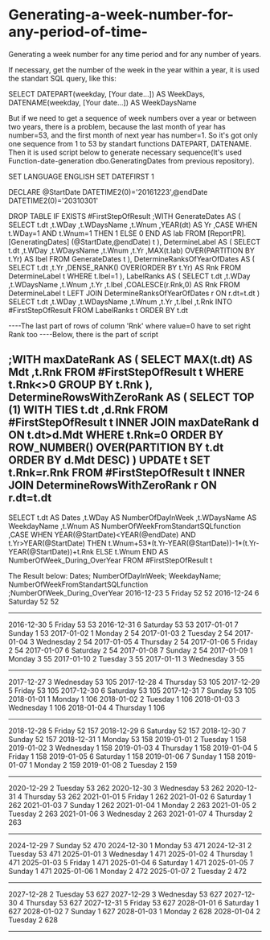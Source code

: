 # Generating-a-week-number-for-any-period-of-time-
Generating a week number for any time period and for any number of years.

If necessary, get the number of the week in the year within a year, it is used the standart SQL query, like this:

SELECT
DATEPART(weekday, [Your date...]) AS WeekDays,
DATENAME(weekday, [Your date...]) AS WeekDaysName

  But if we need to get a sequence of week numbers over a year or between two years, there is a problem, because the last month of year has number=53, and the first month of next year has number=1. So it's got only one sequence from 1 to 53 by standart functions DATEPART, DATENAME. Then it is used script below to generate necessary sequence(It's used Function-date-generation dbo.GeneratingDates from previous repository). 

SET LANGUAGE ENGLISH
SET DATEFIRST 1

DECLARE @StartDate DATETIME2(0)='20161223',@endDate DATETIME2(0)='20310301'


DROP TABLE IF EXISTS #FirstStepOfResult
;WITH GenerateDates
AS
(
SELECT 
   t.dt
  ,t.WDay
  ,t.WDaysName
  ,t.Wnum
  ,YEAR(dt) AS Yr
  ,CASE WHEN t.WDay=1 AND t.Wnum=1 THEN 1 ELSE 0 END AS lab
FROM [ReportPR].[GeneratingDates] (@StartDate,@endDate) t
),
DetermineLabel
AS
(
SELECT 
   t.dt
  ,t.WDay
  ,t.WDaysName
  ,t.Wnum
  ,t.Yr
  ,MAX(t.lab) OVER(PARTITION BY t.Yr) AS lbel
FROM GenerateDates t
),
DetermineRanksOfYearOfDates
AS
(
SELECT 
  t.dt
 ,t.Yr
 ,DENSE_RANK() OVER(ORDER BY t.Yr) AS Rnk
FROM DetermineLabel t
WHERE t.lbel=1
),
LabelRanks
AS
(
SELECT 
   t.dt
  ,t.WDay
  ,t.WDaysName
  ,t.Wnum
  ,t.Yr
  ,t.lbel
  ,COALESCE(r.Rnk,0) AS Rnk
FROM DetermineLabel t
LEFT JOIN DetermineRanksOfYearOfDates r ON r.dt=t.dt
)
SELECT 
   t.dt
  ,t.WDay
  ,t.WDaysName
  ,t.Wnum
  ,t.Yr
  ,t.lbel
  ,t.Rnk
  INTO #FirstStepOfResult
FROM LabelRanks t
ORDER BY t.dt

----The last part of rows of column 'Rnk' where value=0 have to set right Rank too
----Below, there is the part of script

;WITH maxDateRank
AS
(
SELECT 
    MAX(t.dt) AS Mdt
  ,t.Rnk
FROM #FirstStepOfResult t
WHERE t.Rnk<>0
GROUP BY t.Rnk
),
DetermineRowsWithZeroRank
AS
(
SELECT TOP (1) WITH TIES
  t.dt
 ,d.Rnk
FROM #FirstStepOfResult t
INNER JOIN maxDateRank d ON t.dt>d.Mdt
WHERE t.Rnk=0
ORDER BY ROW_NUMBER() OVER(PARTITION BY t.dt ORDER BY d.Mdt DESC) 
)
UPDATE t 
  SET t.Rnk=r.Rnk
FROM #FirstStepOfResult t
INNER JOIN DetermineRowsWithZeroRank r ON r.dt=t.dt
-----------------------------------------------------------------------
SELECT 
  t.dt AS Dates
  ,t.WDay AS NumberOfDayInWeek
  ,t.WDaysName AS WeekdayName
  ,t.Wnum AS NumberOfWeekFromStandartSQLfunction
  ,CASE
     WHEN YEAR(@StartDate)<YEAR(@endDate) AND t.Yr>YEAR(@StartDate) THEN t.Wnum+53*(t.Yr-YEAR(@StartDate))-1*(t.Yr-YEAR(@StartDate))+t.Rnk
	 ELSE t.Wnum
   END AS NumberOfWeek_During_OverYear 
FROM #FirstStepOfResult t

The Result below:
Dates;	    NumberOfDayInWeek;	WeekdayName;	NumberOfWeekFromStandartSQLfunction	;NumberOfWeek_During_OverYear
2016-12-23	5	                  Friday	        52	                                52
2016-12-24	6	                  Saturday	        52	                                52
***
2016-12-30	5	                  Friday	        53	                                53
2016-12-31	6	                  Saturday	        53	                                53
2017-01-01	7                 	  Sunday	         1	                                53
2017-01-02	1	                  Monday	         2	                                54
2017-01-03	2	                  Tuesday	         2	                                54
2017-01-04	3	                  Wednesday	         2	                                54
2017-01-05	4	                  Thursday	         2	                                54
2017-01-06	5	                  Friday	         2	                                54
2017-01-07	6	                  Saturday	         2	                                54
2017-01-08	7	                  Sunday	         2	                                54
2017-01-09	1	                  Monday	         3	                                55
2017-01-10	2	                  Tuesday	         3	                                55
2017-01-11	3	                  Wednesday	         3	                                55
***
2017-12-27	3	Wednesday	53	105
2017-12-28	4	Thursday	53	105
2017-12-29	5	Friday	53	105
2017-12-30	6	Saturday	53	105
2017-12-31	7	Sunday	53	105
2018-01-01	1	Monday	1	106
2018-01-02	2	Tuesday	1	106
2018-01-03	3	Wednesday	1	106
2018-01-04	4	Thursday	1	106
***
2018-12-28	5	Friday	52	157
2018-12-29	6	Saturday	52	157
2018-12-30	7	Sunday	52	157
2018-12-31	1	Monday	53	158
2019-01-01	2	Tuesday	1	158
2019-01-02	3	Wednesday	1	158
2019-01-03	4	Thursday	1	158
2019-01-04	5	Friday	1	158
2019-01-05	6	Saturday	1	158
2019-01-06	7	Sunday	1	158
2019-01-07	1	Monday	2	159
2019-01-08	2	Tuesday	2	159
***
2020-12-29	2	Tuesday	53	262
2020-12-30	3	Wednesday	53	262
2020-12-31	4	Thursday	53	262
2021-01-01	5	Friday	1	262
2021-01-02	6	Saturday	1	262
2021-01-03	7	Sunday	1	262
2021-01-04	1	Monday	2	263
2021-01-05	2	Tuesday	2	263
2021-01-06	3	Wednesday	2	263
2021-01-07	4	Thursday	2	263
***
2024-12-29	7	Sunday	52	470
2024-12-30	1	Monday	53	471
2024-12-31	2	Tuesday	53	471
2025-01-01	3	Wednesday	1	471
2025-01-02	4	Thursday	1	471
2025-01-03	5	Friday	1	471
2025-01-04	6	Saturday	1	471
2025-01-05	7	Sunday	1	471
2025-01-06	1	Monday	2	472
2025-01-07	2	Tuesday	2	472
***
2027-12-28	2	Tuesday	53	627
2027-12-29	3	Wednesday	53	627
2027-12-30	4	Thursday	53	627
2027-12-31	5	Friday	53	627
2028-01-01	6	Saturday	1	627
2028-01-02	7	Sunday	1	627
2028-01-03	1	Monday	2	628
2028-01-04	2	Tuesday	2	628
***

